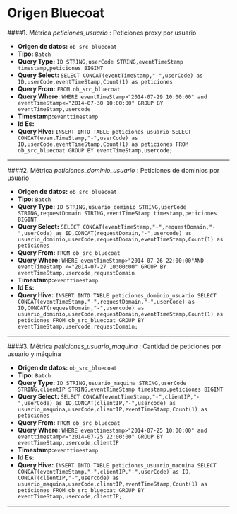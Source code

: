 # Origen Bluecoat

####1. Métrica *peticiones_usuario* : Peticiones proxy por usuario

- **Origen de datos:** `ob_src_bluecoat`
- **Tipo:** `Batch`
- **Query Type:** `ID STRING,userCode STRING,eventTimeStamp timestamp,peticiones BIGINT`
- **Query Select:** `SELECT CONCAT(eventTimeStamp,"-",userCode) as ID,userCode,eventTimeStamp,Count(1) as peticiones`
- **Query From:** `FROM ob_src_bluecoat`
- **Query Where:** `WHERE eventTimeStamp>"2014-07-29 10:00:00" and eventTimeStamp<="2014-07-30 10:00:00"
GROUP BY eventTimeStamp,usercode`
- **Timestamp:**`eventtimestamp`
- **Id Es:**
- **Query Hive:** `INSERT INTO TABLE peticiones_usuario SELECT CONCAT(eventTimeStamp,"-",userCode) as ID,userCode,eventTimeStamp,Count(1) as peticiones FROM ob_src_bluecoat GROUP BY eventTimeStamp,usercode;`

***

####2. Métrica *peticiones_dominio_usuario* : Peticiones de dominios por usuario

- **Origen de datos:** `ob_src_bluecoat`
- **Tipo:** `Batch`
- **Query Type:** `ID STRING,usuario_dominio STRING,userCode STRING,requestDomain STRING,eventTimeStamp timestamp,peticiones BIGINT`
- **Query Select:** `SELECT CONCAT(eventTimeStamp,"-",requestDomain,"-",userCode) as ID,CONCAT(requestDomain,"-",usercode) as  usuario_dominio,userCode,requestDomain,eventTimeStamp,Count(1) as peticiones`
- **Query From:** `FROM ob_src_bluecoat`
- **Query Where:** `WHERE eventTimeStamp>"2014-07-26 22:00:00"AND eventTimeStamp <="2014-07-27 10:00:00" GROUP BY eventTimeStamp,usercode,requestDomain`
- **Timestamp:**`eventtimestamp`
- **Id Es:**
- **Query Hive:** `INSERT INTO TABLE peticiones_dominio_usuario SELECT CONCAT(eventTimeStamp,"-",requestDomain,"-",userCode) as ID,CONCAT(requestDomain,"-",usercode) as usuario_dominio,userCode,requestDomain,eventTimeStamp,Count(1) as peticiones FROM ob_src_bluecoat GROUP BY eventTimeStamp,usercode,requestDomain;`

***

####3. Métrica *peticiones_usuario_maquina* : Cantidad de peticiones por usuario y máquina

- **Origen de datos:** `ob_src_bluecoat`
- **Tipo:** `Batch`
- **Query Type:** `ID STRING,usuario_maquina STRING,userCode STRING,clientIP STRING,eventTimeStamp timestamp,peticiones BIGINT`
- **Query Select:** `SELECT CONCAT(eventTimeStamp,"-",clientIP,"-",userCode) as ID,CONCAT(clientIP,"-",usercode) as usuario_maquina,userCode,clientIP,eventTimeStamp,Count(1) as peticiones`
- **Query From:** `FROM ob_src_bluecoat`
- **Query Where:** `WHERE eventtimestamp>"2014-07-25 10:00:00" and eventtimestamp<="2014-07-25 22:00:00" GROUP BY eventTimeStamp,usercode,clientIP`
- **Timestamp:**`eventtimestamp`
- **Id Es:**
- **Query Hive:** `INSERT INTO TABLE peticiones_usuario_maquina SELECT CONCAT(eventTimeStamp,"-",clientIP,"-",userCode) as ID,
CONCAT(clientIP,"-",usercode) as usuario_maquina,userCode,clientIP,eventTimeStamp,Count(1) as peticiones FROM ob_src_bluecoat
GROUP BY eventTimeStamp,usercode,clientIP;`

***
